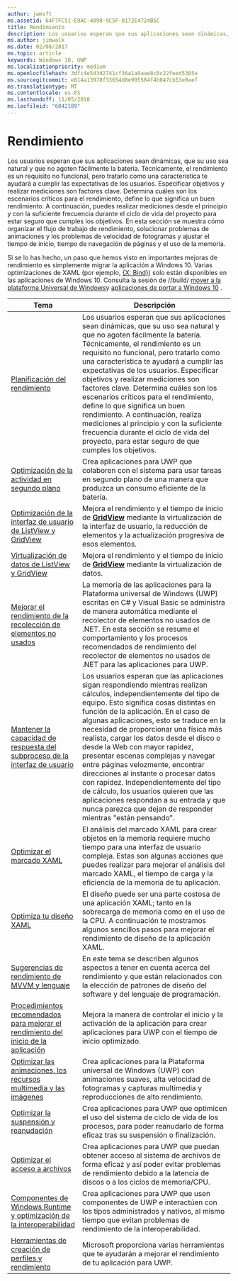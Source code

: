 ```yaml
---
author: jwmsft
ms.assetid: 64F7FC51-E8AC-4098-9C5F-0172E4724B5C
title: Rendimiento
description: Los usuarios esperan que sus aplicaciones sean dinámicas, que su uso sea natural y que no agoten fácilmente la batería.
ms.author: jimwalk
ms.date: 02/08/2017
ms.topic: article
keywords: Windows 10, UWP
ms.localizationpriority: medium
ms.openlocfilehash: 3dfc4e5d3d2741cf36a1a9aae8c0c22feed5305e
ms.sourcegitcommit: e814a13978f33654d8e995584f4b047cb53e0aef
ms.translationtype: MT
ms.contentlocale: es-ES
ms.lasthandoff: 11/05/2018
ms.locfileid: "6042189"
---
```

# <a name="performance"></a>Rendimiento


Los usuarios esperan que sus aplicaciones sean dinámicas, que su uso sea natural y que no agoten fácilmente la batería. Técnicamente, el rendimiento es un requisito no funcional, pero tratarlo como una característica te ayudará a cumplir las expectativas de los usuarios. Especificar objetivos y realizar mediciones son factores clave. Determina cuáles son los escenarios críticos para el rendimiento, define lo que significa un buen rendimiento. A continuación, puedes realizar mediciones desde el principio y con la suficiente frecuencia durante el ciclo de vida del proyecto para estar seguro que cumples los objetivos. En esta sección se muestra cómo organizar el flujo de trabajo de rendimiento, solucionar problemas de animaciones y los problemas de velocidad de fotogramas y ajustar el tiempo de inicio, tiempo de navegación de páginas y el uso de la memoria.

Si se lo has hecho, un paso que hemos visto en importantes mejoras de rendimiento es simplemente migrar la aplicación a Windows 10. Varias optimizaciones de XAML (por ejemplo, [{X: Bind}](https://msdn.microsoft.com/library/windows/apps/Mt204783)) solo están disponibles en las aplicaciones de Windows 10. Consulta la sesión de //build/ [mover a la plataforma Universal de Windows](http://channel9.msdn.com/Events/Build/2015/3-741)y [aplicaciones de portar a Windows 10](https://msdn.microsoft.com/library/windows/apps/Mt238321) .

| Tema | Descripción |
|-------|-------------|
| [Planificación del rendimiento](planning-and-measuring-performance.md) | Los usuarios esperan que sus aplicaciones sean dinámicas, que su uso sea natural y que no agoten fácilmente la batería. Técnicamente, el rendimiento es un requisito no funcional, pero tratarlo como una característica te ayudará a cumplir las expectativas de los usuarios. Especificar objetivos y realizar mediciones son factores clave. Determina cuáles son los escenarios críticos para el rendimiento, define lo que significa un buen rendimiento. A continuación, realiza mediciones al principio y con la suficiente frecuencia durante el ciclo de vida del proyecto, para estar seguro de que cumples los objetivos. |
| [Optimización de la actividad en segundo plano](optimize-background-activity.md) | Crea aplicaciones para UWP que colaboren con el sistema para usar tareas en segundo plano de una manera que produzca un consumo eficiente de la batería. |
| [Optimización de la interfaz de usuario de ListView y GridView](optimize-gridview-and-listview.md) | Mejora el rendimiento y el tiempo de inicio de [<strong>GridView</strong>](https://msdn.microsoft.com/library/windows/apps/BR242705) mediante la virtualización de la interfaz de usuario, la reducción de elementos y la actualización progresiva de esos elementos. |
| [Virtualización de datos de ListView y GridView](listview-and-gridview-data-optimization.md) | Mejora el rendimiento y el tiempo de inicio de [<strong>GridView</strong>](https://msdn.microsoft.com/library/windows/apps/BR242705) mediante la virtualización de datos. |
| [Mejorar el rendimiento de la recolección de elementos no usados](improve-garbage-collection-performance.md) | La memoria de las aplicaciones para la Plataforma universal de Windows (UWP) escritas en C# y Visual Basic se administra de manera automática mediante el recolector de elementos no usados de .NET. En esta sección se resume el comportamiento y los procesos recomendados de rendimiento del recolector de elementos no usados de .NET para las aplicaciones para UWP. |
| [Mantener la capacidad de respuesta del subproceso de la interfaz de usuario](keep-the-ui-thread-responsive.md) | Los usuarios esperan que las aplicaciones sigan respondiendo mientras realizan cálculos, independientemente del tipo de equipo. Esto significa cosas distintas en función de la aplicación. En el caso de algunas aplicaciones, esto se traduce en la necesidad de proporcionar una física más realista, cargar los datos desde el disco o desde la Web con mayor rapidez, presentar escenas complejas y navegar entre páginas velozmente, encontrar direcciones al instante o procesar datos con rapidez. Independientemente del tipo de cálculo, los usuarios quieren que las aplicaciones respondan a su entrada y que nunca parezca que dejan de responder mientras &quot;están pensando&quot;. |
| [Optimizar el marcado XAML](optimize-xaml-loading.md) | El análisis del marcado XAML para crear objetos en la memoria requiere mucho tiempo para una interfaz de usuario compleja. Estas son algunas acciones que puedes realizar para mejorar el análisis del marcado XAML, el tiempo de carga y la eficiencia de la memoria de tu aplicación. | 
| [Optimiza tu diseño XAML](optimize-your-xaml-layout.md) | El diseño puede ser una parte costosa de una aplicación XAML; tanto en la sobrecarga de memoria como en el uso de la CPU. A continuación te mostramos algunos sencillos pasos para mejorar el rendimiento de diseño de la aplicación XAML. | 
| [Sugerencias de rendimiento de MVVM y lenguaje](mvvm-performance-tips.md) | En este tema se describen algunos aspectos a tener en cuenta acerca del rendimiento y que están relacionados con la elección de patrones de diseño del software y del lenguaje de programación. |
| [Procedimientos recomendados para mejorar el rendimiento del inicio de la aplicación](best-practices-for-your-app-s-startup-performance.md) | Mejora la manera de controlar el inicio y la activación de la aplicación para crear aplicaciones para UWP con el tiempo de inicio optimizado. |
| [Optimizar las animaciones, los recursos multimedia y las imágenes](optimize-animations-and-media.md) | Crea aplicaciones para la Plataforma universal de Windows (UWP) con animaciones suaves, alta velocidad de fotogramas y capturas multimedia y reproducciones de alto rendimiento. |
| [Optimizar la suspensión y reanudación](optimize-suspend-resume.md) | Crea aplicaciones para UWP que optimicen el uso del sistema de ciclo de vida de los procesos, para poder reanudarlo de forma eficaz tras su suspensión o finalización. |
| [Optimizar el acceso a archivos](optimize-file-access.md) | Crea aplicaciones para UWP que puedan obtener acceso al sistema de archivos de forma eficaz y así poder evitar problemas de rendimiento debido a la latencia de discos o a los ciclos de memoria/CPU. |
| [Componentes de Windows Runtime y optimización de la interoperabilidad](windows-runtime-components-and-optimizing-interop.md) | Crea aplicaciones para UWP que usen componentes de UWP e interactúen con los tipos administrados y nativos, al mismo tiempo que evitan problemas de rendimiento de la interoperabilidad. |
| [Herramientas de creación de perfiles y rendimiento](tools-for-profiling-and-performance.md) | Microsoft proporciona varias herramientas que te ayudarán a mejorar el rendimiento de tu aplicación para UWP.|

